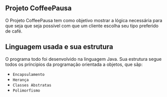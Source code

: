 ## Projeto CoffeePausa

O Projeto CoffeePausa tem como objetivo mostrar a lógica necessária para que seja que seja possível com que um cliente escolha seu tipo preferido de café.

## Linguagem usada e sua estrutura

O programa todo foi desenvolvido na linguagem Java. Sua estrutura segue todos os príncipios da programação orientada a objetos, que sãp:

- `Encapsulamento`
- `Herança`
- `Classes Abstratas`
- `Polimorfismo`


